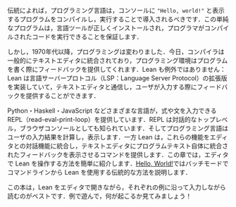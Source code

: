 <!-- According to tradition, a programming language should be introduced by
compiling and running a program that displays `"Hello, world!"` on the
console. This simple program ensures that the language tooling is
installed correctly and that the programmer is able to run the
compiled code. -->

伝統によれば，プログラミング言語は，コンソールに `"Hello, world!"` と表示するプログラムをコンパイルし，実行することで導入されるべきです．この単純なプログラムは，言語ツールが正しくインストールされ，プログラマがコンパイルされたコードを実行できることを保証します．

<!-- Since the 1970s, however, programming has changed. Today, compilers
are typically integrated into text editors, and the programming
environment offers feedback as the program is written. Lean is no
exception: it implements an extended version of the Language Server
Protocol that allows it to communicate with a text editor and provide
feedback as the user types. -->

しかし，1970年代以降，プログラミングは変わりました．今日，コンパイラは一般的にテキストエディタに統合されており，プログラミング環境はプログラムを書く際にフィードバックを提供してくれます．Lean も例外ではありません：Lean は言語サーバープロトコル（LSP：Language Server Protocol）の拡張版を実装していて，テキストエディタと通信し，ユーザが入力する際にフィードバックを提供することができます．

<!-- Languages as varied as Python, Haskell, and JavaScript offer a read-eval-print-loop (REPL), also known as an interactive toplevel or a browser console, in which expressions or statements can be entered.
The language then computes and displays the result of the user's input.
Lean, on the other hand, integrates these features into the interaction with the editor, providing commands that cause the text editor to display feedback integrated into the program text itself.
This chapter provides a short introduction to interacting with Lean in an editor, while [Hello, World!]() describes how to use Lean traditionally from the command line in batch mode. -->

Python・Haskell・JavaScript などさまざまな言語が，式や文を入力できる REPL（read-eval-print-loop）を提供しています．REPL は対話的なトップレベル，ブラウザコンソールとしても知られています．そしてプログラミング言語はユーザの入力結果を計算し，表示します．一方 Lean は，これらの機能をエディタとの対話機能に統合し，テキストエディタにプログラムテキスト自体に統合されたフィードバックを表示させるコマンドを提供します．この章では，エディタで Lean を操作する方法を簡単に紹介します．[Hello, World!](hello-world.md)ではバッチモードでコマンドラインから Lean を使用する伝統的な方法を説明します．

<!-- It is best if you read this book with Lean open in your editor,
following along and typing in each example. Please play with the
examples, and see what happens! -->

この本は，Lean をエディタで開きながら，それぞれの例に沿って入力しながら読むのがベストです．例で遊んで，何が起こるか見てみましょう！
